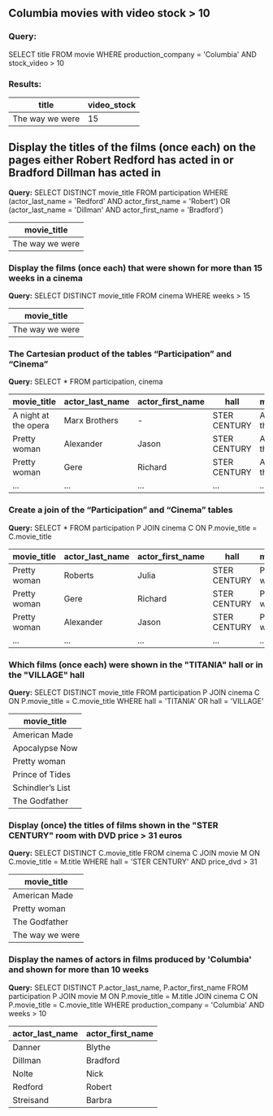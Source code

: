 ## Columbia movies with video stock > 10
### Query: ###
SELECT title
FROM movie
WHERE production_company = 'Columbia' AND stock_video > 10
### Results: ###
| title             | video_stock |
|-------------------|------------|
| The way we were   | 15         |

## Display the titles of the films (once each) on the pages either Robert Redford has acted in or Bradford Dillman has acted in
**Query:**
SELECT DISTINCT movie_title
FROM participation
WHERE (actor_last_name = 'Redford' AND actor_first_name = 'Robert') 
   OR (actor_last_name = 'Dillman' AND actor_first_name = 'Bradford')

| movie_title      |
|------------------|
| The way we were  |

### Display the films (once each) that were shown for more than 15 weeks in a cinema
**Query:**
SELECT DISTINCT movie_title
FROM cinema
WHERE weeks > 15

| movie_title      |
|------------------|
| The way we were  |

### The Cartesian product of the tables “Participation” and “Cinema”
**Query:**
SELECT *
FROM participation, cinema

| movie_title           | actor_last_name | actor_first_name | hall         | movie_title_          | weeks |
|-----------------------|----------------|-----------------|-------------|----------------------|-------|
| A night at the opera  | Marx Brothers  | -               | STER CENTURY| A night in the opera  | 24    |
| Pretty woman          | Alexander      | Jason           | STER CENTURY| A night in the opera  | 24    |
| Pretty woman          | Gere           | Richard         | STER CENTURY| A night in the opera  | 24    |
| ...                   | ...            | ...             | ...         | ...                  | ...   |

### Create a join of the “Participation” and “Cinema” tables
**Query:**
SELECT *
FROM participation P
JOIN cinema C ON P.movie_title = C.movie_title

| movie_title      | actor_last_name | actor_first_name | hall         | movie_title_    | weeks |
|------------------|----------------|-----------------|-------------|----------------|-------|
| Pretty woman     | Roberts        | Julia           | STER CENTURY| Pretty woman   | 35    |
| Pretty woman     | Gere           | Richard         | STER CENTURY| Pretty woman   | 35    |
| Pretty woman     | Alexander      | Jason           | STER CENTURY| Pretty woman   | 35    |
| ...              | ...            | ...             | ...         | ...            | ...   |

### Which films (once each) were shown in the "TITANIA" hall or in the "VILLAGE" hall
**Query:**
SELECT DISTINCT movie_title
FROM participation P
JOIN cinema C ON P.movie_title = C.movie_title
WHERE hall = 'TITANIA' OR hall = 'VILLAGE'

| movie_title       |
|------------------|
| American Made     |
| Apocalypse Now    |
| Pretty woman      |
| Prince of Tides   |
| Schindler’s List  |
| The Godfather     |

### Display (once) the titles of films shown in the "STER CENTURY" room with DVD price > 31 euros
**Query:**
SELECT DISTINCT C.movie_title
FROM cinema C
JOIN movie M ON C.movie_title = M.title
WHERE hall = 'STER CENTURY' AND price_dvd > 31

| movie_title      |
|------------------|
| American Made    |
| Pretty woman     |
| The Godfather    |
| The way we were  |

### Display the names of actors in films produced by 'Columbia' and shown for more than 10 weeks
**Query:**
SELECT DISTINCT P.actor_last_name, P.actor_first_name
FROM participation P
JOIN movie M ON P.movie_title = M.title
JOIN cinema C ON P.movie_title = C.movie_title
WHERE production_company = 'Columbia' AND weeks > 10

| actor_last_name  | actor_first_name |
|-----------------|-----------------|
| Danner          | Blythe          |
| Dillman         | Bradford        |
| Nolte           | Nick            |
| Redford         | Robert          |
| Streisand       | Barbra          |
